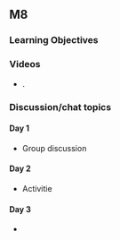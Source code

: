 ## M8

### Learning Objectives



### Videos

- .

### Discussion/chat topics

#### Day 1

- Group discussion

#### Day 2

- Activitie

#### Day 3

* 
